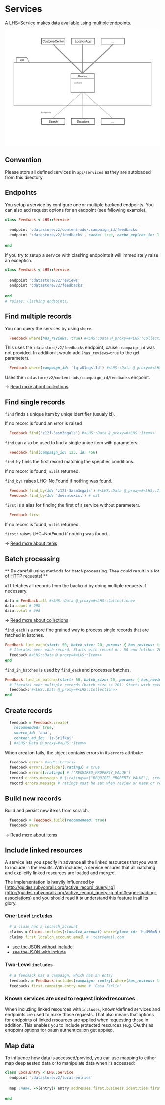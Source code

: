 Services
===

A LHS::Service makes data available using multiple endpoints.

![Service](service.jpg)

## Convention

Please store all defined services in `app/services` as they are autoloaded from this directory.

## Endpoints

You setup a service by configure one or multiple backend endpoints.
You can also add request options for an endpoint (see following example).

```ruby
class Feedback < LHS::Service

  endpoint ':datastore/v2/content-ads/:campaign_id/feedbacks'
  endpoint ':datastore/v2/feedbacks', cache: true, cache_expires_in: 1.day

end
```

If you try to setup a service with clashing endpoints it will immediately raise an exception.

```ruby
class Feedback < LHS::Service

  endpoint ':datastore/v2/reviews'
  endpoint ':datastore/v2/feedbacks'

end
# raises: Clashing endpoints.

```

## Find multiple records

You can query the services by using `where`.

```ruby
  Feedback.where(has_reviews: true) #<LHS::Data @_proxy=#<LHS::Collection>>
```

This uses the `:datastore/v2/feedbacks` endpoint, cause `:campaign_id` was not provided.
In addition it would add `?has_reviews=true` to the get parameters.

```ruby
  Feedback.where(campaign_id: 'fq-a81ngsl1d') #<LHS::Data @_proxy=#<LHS::Collection>>
```
Uses the `:datastore/v2/content-ads/:campaign_id/feedbacks` endpoint.

→ [Read more about collections](collections.md)

## Find single records

`find` finds a unique item by uniqe identifier (usualy id).

If no record is found an error is raised.

```ruby
  Feedback.find('z12f-3asm3ngals') #<LHS::Data @_proxy=#<LHS::Item>>
```

`find` can also be used to find a single uniqe item with parameters:

```ruby
  Feedback.find(campaign_id: 123, id: 456)
```

`find_by` finds the first record matching the specified conditions.

If no record is found, `nil` is returned.

`find_by!` raises LHC::NotFound if nothing was found.

```ruby
  Feedback.find_by(id: 'z12f-3asm3ngals') #<LHS::Data @_proxy=#<LHS::Item>>
  Feedback.find_by(id: 'doesntexist') # nil
```

`first` is a alias for finding the first of a service without parameters.

```ruby
  Feedback.first
```

If no record is found, `nil` is returned.

`first!` raises LHC::NotFound if nothing was found.

→ [Read more about items](items.md)

## Batch processing

** Be carefull using methods for batch processing. They could result in a lot of HTTP requests! **

`all` fetches all records from the backend by doing multiple requests if necessary.

```ruby
data = Feedback.all #<LHS::Data @_proxy=#<LHS::Collection>>
data.count # 998
data.total # 998
```

→ [Read more about collections](collections.md)

`find_each` is a more fine grained way to process single records that are fetched in batches.

```ruby
Feedback.find_each(start: 50, batch_size: 20, params: { has_reviews: true }) do |feedback|
  # Iterates over each record. Starts with record nr. 50 and fetches 20 records each batch.
  feedback #<LHS::Data @_proxy=#<LHS::Item>>
end
```

`find_in_batches` is used by `find_each` and processes batches.
```ruby
Feedback.find_in_batches(start: 50, batch_size: 20, params: { has_reviews: true }) do |feedbacks|
  # Iterates over multiple records (batch size is 20). Starts with record nr. 50 and fetches 20 records each batch.
  feedbacks #<LHS::Data @_proxy=#<LHS::Collection>>
end
```

## Create records

```ruby
  feedback = Feedback.create(
    recommended: true,
    source_id: 'aaa',
    content_ad_id: '1z-5r1fkaj'
  ) #<LHS::Data @_proxy=#<LHS::Item>>
```

When creation fails, the object contains errors in its `errors` attribute:

```ruby
  feedback.errors #<LHS::Errors>
  feedback.errors.include?(:ratings) # true
  feedback.errors[:ratings] # ['REQUIRED_PROPERTY_VALUE']
  record.errors.messages # {:ratings=>["REQUIRED_PROPERTY_VALUE"], :recommended=>["REQUIRED_PROPERTY_VALUE"]}
  record.errors.message # ratings must be set when review or name or review_title is set | The property value is required; it cannot be null, empty, or blank."
```

## Build new records

Build and persist new items from scratch.

```ruby
  feedback = Feedback.build(recommended: true)
  feedback.save
```

→ [Read more about items](items.md)


## Include linked resources

A service lets you specify in advance all the linked resources that you want to include in the results. With includes, a service ensures that all matching and explicitly linked resources are loaded and merged.

The implementation is heavily influenced by [http://guides.rubyonrails.org/active_record_querying](http://guides.rubyonrails.org/active_record_querying.html#eager-loading-associations)
and you should read it to understand this feature in all its glory.

### One-Level `includes`

```ruby
  # a claim has a localch_account
  claims = Claims.includes(:localch_account).where(place_id: 'huU90mB_6vAfUdVz_uDoyA')
  claims.first.localch_account.email # 'test@email.com'
```
* [see the JSON without include](examples/claim_no_include.json)
* [see the JSON with include](examples/claim_with_include.json)

### Two-Level `includes`

```ruby
  # a feedback has a campaign, which has an entry
  feedbacks = Feedback.includes(campaign: :entry).where(has_reviews: true)
  feedbacks.first.campaign.entry.name # 'Casa Ferlin'
```

### Known services are used to request linked resources

When including linked resources with `includes`, known/defined services and endpoints are used to make those requests. 
That also means that options for endpoints of linked resources are applied when requesting those in addition.
This enables you to include protected resources (e.g. OAuth) as endpoint options for oauth authentication get applied.

## Map data

To influence how data is accessed/provied, you can use mapping to either map deep nested data or to manipulate data when its accessed:

```ruby
class LocalEntry < LHS::Service
  endpoint ':datastore/v2/local-entries'

  map :name, ->(entry){ entry.addresses.first.business.identities.first.name }

end
```
